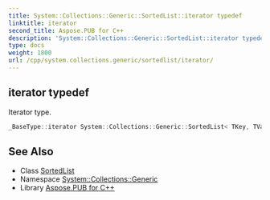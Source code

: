 ```yaml
---
title: System::Collections::Generic::SortedList::iterator typedef
linktitle: iterator
second_title: Aspose.PUB for C++
description: 'System::Collections::Generic::SortedList::iterator typedef. Iterator type in C++.'
type: docs
weight: 1800
url: /cpp/system.collections.generic/sortedlist/iterator/
---
```

## iterator typedef


Iterator type.

```cpp
_BaseType::iterator System::Collections::Generic::SortedList< TKey, TValue >::iterator
```

## See Also

* Class [SortedList](../)
* Namespace [System::Collections::Generic](../../)
* Library [Aspose.PUB for C++](../../../)
